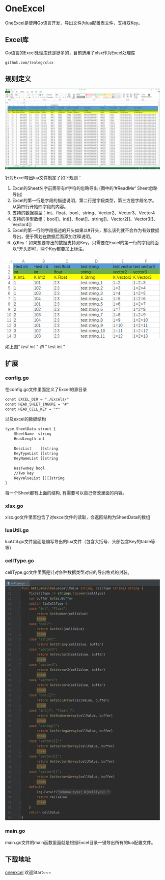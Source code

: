 # OneExcel
OneExcel是使用Go语言开发，导出文件为lua配置表文件，支持双Key。

## Excel库

Go语言的Excel处理库还是挺多的，目前选用了xlsx作为Excel处理库

```text
github.com/tealeg/xlsx
```

## 规则定义

![Excel-Rule](./Images/Excel-Rule.png)



针对Excel导出lua文件制定了如下规则：

1. Excel的Sheet名字前面带有#字符的忽略导出 (图中的”#ReadMe“ Sheet忽略导出)
2. Excel的第一行是字段的描述说明，第二行是字段类型，第三方是字段名字。从第四行开始四字段的内容。
3. 支持的数据类型：int、float、bool、string、Vector2、Vector3、Vector4
4. 支持的类型数组：bool[]、int[]、float[]、string[]、Vector2[]、Vector3[]、Vector4[]
5. Excel的第一行的字段描述的开头如果以#开头，那么该列就不会作为有效数据导出，便于策划在数据后面添加注释说明。
6. 双Key：如果想要导出的数据支持双Key，只需要在Excel的第一行的字段前面以*开头即可，两个Key都要加上标注。

![Excel-TwoKey](./Images/Excel-TwoKey.png)



如上图” *test int “ 和 ”* test int “

## 扩展

### config.go

在config.go文件里面定义了Excel的源目录

```text
const EXCEL_DIR = "./Excels/"
const HEAD_SHEET_INGORE = "#"
const HEAD_CELL_KEY = "*"
```

以及excel的数据结构

```text
type SheetData struct {
    SheetName  string
    HeadLength int

    DescList    []string
    KeyTypeList []string
    KeyNameList []string

    HasTwoKey bool
    //Two key
    KeyValueList [][]string
}
```

每一个Sheet都有上面的结构, 有需要可以自己修改里面的内容。

### xlsx.go

xlsx.go文件里面包含了对excel文件的读取，会返回结构为SheetData的数组

### luaUtil.go

luaUtil.go文件里面是编写导出的lua文件（包含大括号、头部包含Key的table等等）

### cellType.go

cellType.go文件里面是针对各种数据类型对应的导出格式的封装。



![Excel-CellType](./Images/Excel-CellType.png)



### main.go

main.go文件的main函数里面就是根据Excel目录一键导出所有的lua配置文件。

## 下载地址

[oneexcel](https://link.zhihu.com/?target=https%3A//github.com/onelei/oneexcel) 欢迎Start~~~
